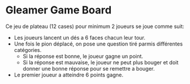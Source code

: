 # Gleamer Game Board

Ce jeu de plateau (12 cases) pour minimum 2 joueurs se joue comme suit:
 - Les joueurs lancent un dés a 6 faces chacun leur tour.
 - Une fois le pion déplacé, on pose une question tiré parmis différentes catégories.
   - Si la réponse est bonne, le joueur gagne un point.
   - Si la réponse est mauvaise, le joueur ne peut plus bouger et doit donner une bonne réponse pour se remettre a bouger.
 - Le premier joueur a atteindre 6 points gagne.